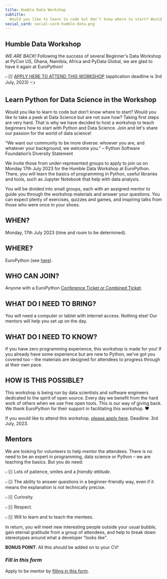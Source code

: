 ```yaml
---
title: Humble Data Workshop
subtitle:
  Would you like to learn to code but don’t know where to start? Would you like to take a peek at Data Science but are not sure how? Taking first steps are very hard. That is why we have decided to host a workshop to teach beginners how to start with Python and Data Science. Join and let's share our passion for the world of data science!
social_card: social-card-humble-data.png
---
```

## Humble Data Workshop ##
*WE ARE BACK!*
Following the success of several Beginner's Data Workshop at PyCon US, Ghana, Namibia, Africa and PyData Global, we are glad to have it again at EuroPython!

👉🏽 [APPLY HERE TO ATTEND THIS WORKSHOP](https://forms.gle/jFP1CCNSp91ekyi16) (application deadline is 3rd July, 2023) 👈

## Learn Python for Data Science in the Workshop ##
Would you like to learn to code but don’t know where to start? Would you like to take a peek at Data Science but are not sure how? Taking first steps are very hard. That is why we have decided to host a workshop to teach beginners how to start with Python and Data Science. Join and let's share our passion for the world of data science!

“We want our community to be more diverse: whoever you are, and whatever your background, we welcome you.” – Python Software Foundation’s Diversity Statement

We invite those from under-represented groups to apply to join us on Monday 17th July 2023 for the Humble Data Workshop at EuroPython. There, you will learn the basics of programming in Python, useful libraries and tools, such as Jupyter Notebook that help with data analysis.

You will be divided into small groups, each with an assigned mentor to guide you through the workshop materials and answer your questions. You can expect plenty of exercises, quizzes and games, and inspiring talks from those who were once in your shoes.

## WHEN? ##
Monday, 17th July 2023 (time and room to be determined).

## WHERE? ##
EuroPython (see [here](/where#prague-congress-centre---conference-venue)).

## WHO CAN JOIN? ##
Anyone with a EuroPython [Conference Ticket or Combined Ticket](https://ep2023.europython.eu/tickets#ticket-types).

## WHAT DO I NEED TO BRING? ##
You will need a computer or tablet with internet access. Nothing else!
 Our mentors will help you set up on the day.

## WHAT DO I NEED TO KNOW? ##
If you have zero programming experience, this workshop is made for you! If you already have some experience but are new to Python, we’ve got you covered too – the materials are designed for attendees to progress through at their own pace.

## HOW IS THIS POSSIBLE? ##
This workshop is being run by data scientists and software engineers dedicated to the spirit of open source. Every day we benefit from the hard work of others when we use free open tools. This is our way of giving back. We thank EuroPython for their support in facilitating this workshop. ❤️

If you would like to attend this workshop, [please apply here](https://forms.gle/jFP1CCNSp91ekyi16). Deadline: 3rd July, 2023.

## Mentors ##
We are looking for volunteers to help mentor the attendees. There is no need to be an expert in programming, data science or Python – we are teaching the basics. But you do need:

👉🏽 Lots of patience, smiles and a *friendly attitude*.

👉🏽 The ability to answer questions in a beginner-friendly way, even if it means the explanation is not technically precise.

👉🏽 Curiosity.

👉🏽 Respect.

👉🏽 Will to learn and to teach the mentees.

In return, you will meet new interesting people outside your usual *bubble*, gain eternal gratitude from a group of attendees, and help to break down stereotypes around what a developer “looks like”.

**BONUS POINT**: All this *should* be added on to your CV!

### *Fill in this form*
Apply to be mentor by [filling in this form](https://forms.gle/jFP1CCNSp91ekyi16).
